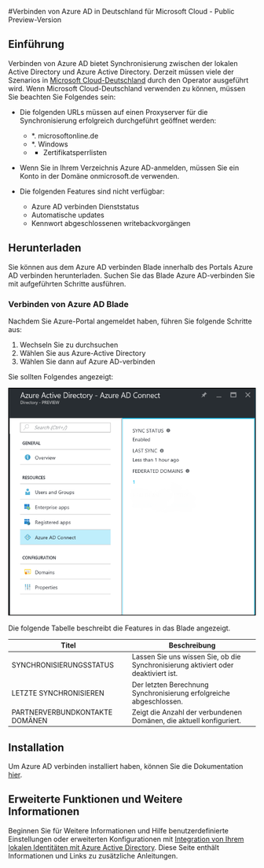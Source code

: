 <properties
    pageTitle="Azure AD in Deutschland Microsoft Cloud verbinden"
    description="Azure AD verbinden wird die lokalen Verzeichnissen mit Azure Active Directory integrieren. Dies können Sie eine allgemeine Identität für Office 365, Azure und SaaS Applikationen mit Azure AD integriert bereitstellen."
    keywords="Einführung in Azure AD-verbinden, Installieren von Azure AD verbinden Übersicht, was Azure AD-verbinden, ist active Directory, Deutschland, Schwarz Gesamtstruktur"
    services="active-directory"
    documentationCenter=""
    authors="billmath"
    manager="femila"
    editor=""/>

<tags
    ms.service="active-directory"
    ms.workload="identity"
    ms.tgt_pltfrm="na"
    ms.devlang="na"
    ms.topic="get-started-article"
    ms.date="09/08/2016"
    ms.author="billmath"/>

#<a name="azure-ad-connect-in-microsoft-cloud-germany---public-preview"></a>Verbinden von Azure AD in Deutschland für Microsoft Cloud - Public Preview-Version

## <a name="introduction"></a>Einführung
Verbinden von Azure AD bietet Synchronisierung zwischen der lokalen Active Directory und Azure Active Directory.
Derzeit müssen viele der Szenarios in [Microsoft Cloud-Deutschland](https://www.microsoft.com/de-de/cloud/deutschland/default.aspx) durch den Operator ausgeführt wird. Wenn Microsoft Cloud-Deutschland verwenden zu können, müssen Sie beachten Sie Folgendes sein:


- Die folgenden URLs müssen auf einen Proxyserver für die Synchronisierung erfolgreich durchgeführt geöffnet werden:
    - *. microsoftonline.de
    - *. Windows
    - + Zertifikatsperrlisten

- Wenn Sie in Ihrem Verzeichnis Azure AD-anmelden, müssen Sie ein Konto in der Domäne onmicrosoft.de verwenden.
- Die folgenden Features sind nicht verfügbar:
    - Azure AD verbinden Dienststatus
    - Automatische updates
    - Kennwort abgeschlossenen writebackvorgängen

## <a name="download"></a>Herunterladen
Sie können aus dem Azure AD verbinden Blade innerhalb des Portals Azure AD verbinden herunterladen.  Suchen Sie das Blade Azure AD-verbinden Sie mit aufgeführten Schritte ausführen.

### <a name="the-azure-ad-connect-blade"></a>Verbinden von Azure AD Blade

Nachdem Sie Azure-Portal angemeldet haben, führen Sie folgende Schritte aus:

1. Wechseln Sie zu durchsuchen
2.  Wählen Sie aus Azure-Active Directory
3.  Wählen Sie dann auf Azure AD-verbinden

Sie sollten Folgendes angezeigt:

![Azure AD verbinden Blade](media\active-directory-aadconnect-germany\germany1.png)

 
Die folgende Tabelle beschreibt die Features in das Blade angezeigt.


Titel|Beschreibung|
----- | ----- |
SYNCHRONISIERUNGSSTATUS|Lassen Sie uns wissen Sie, ob die Synchronisierung aktiviert oder deaktiviert ist.|
LETZTE SYNCHRONISIEREN|Der letzten Berechnung Synchronisierung erfolgreiche abgeschlossen.|
PARTNERVERBUNDKONTAKTE DOMÄNEN|Zeigt die Anzahl der verbundenen Domänen, die aktuell konfiguriert.|


## <a name="installation"></a>Installation
Um Azure AD verbinden installiert haben, können Sie die Dokumentation [hier](active-directory-aadconnect.md#install-azure-ad-connect).

## <a name="advanced-features-and-additional-information"></a>Erweiterte Funktionen und Weitere Informationen
Beginnen Sie für Weitere Informationen und Hilfe benutzerdefinierte Einstellungen oder erweiterten Konfigurationen mit [Integration von Ihrem lokalen Identitäten mit Azure Active Directory](active-directory-aadconnect.md).  Diese Seite enthält Informationen und Links zu zusätzliche Anleitungen.
